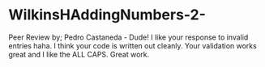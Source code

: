 # WilkinsHAddingNumbers-2-

Peer Review by; Pedro Castaneda - Dude! I like your response to invalid entries haha. I think your code is written out cleanly. Your validation works great and I like the ALL CAPS. Great work.
